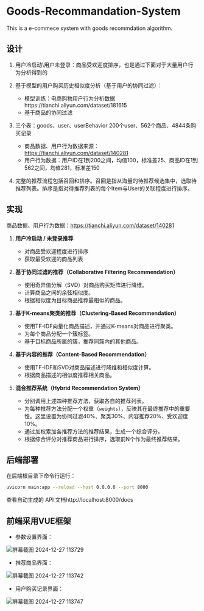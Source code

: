# Goods-Recommandation-System
This is a e-commece system with goods recommdation algorithm.
## 设计

1. 用户冷启动\用户未登录：商品受欢迎度排序，也是通过下面对于大量用户行为分析得到的

2. 基于模型的用户购买历史相似度分析（基于用户的协同过滤）：

   - 模型训练：电商购物用户行为分析数据https://tianchi.aliyun.com/dataset/181615
   - 基于商品的协同过滤

3. 三个表：goods、user、userBehavior
200个user、562个商品、4844条购买记录
   - 商品数据、用户行为数据来源：https://tianchi.aliyun.com/dataset/140281
   - 用户行为数据：用户ID在1到200之间，均值100，标准差25、商品ID在1到562之间，均值281，标准差150

4. 完整的推荐流程包括召回和排序。召回是指从海量的待推荐候选集中，选取待推荐列表。排序是指对待推荐列表的每个Item与User的关联程度进行排序。

## 实现
商品数据、用户行为数据：https://tianchi.aliyun.com/dataset/140281
1. **用户冷启动 / 未登录推荐**
    - 对商品受欢迎程度进行排序
    - 获取最受欢迎的商品列表
2. **基于协同过滤的推荐（Collaborative Filtering Recommendation）**

    - 使用奇异值分解（SVD）对商品购买矩阵进行降维。
    - 计算商品之间的余弦相似度。
    - 根据相似度为目标商品推荐最相似的商品。

3. **基于K-means聚类的推荐（Clustering-Based Recommendation）**

    - 使用TF-IDF向量化商品描述，并通过K-means对商品进行聚类。
    - 为每个商品分配一个簇标签。
    - 基于目标商品所属的簇，推荐同簇内的其他商品。

4. **基于内容的推荐（Content-Based Recommendation）**

    - 使用TF-IDF和SVD对商品描述进行降维和相似度计算。
    - 根据商品描述的相似度推荐相关商品。

5. **混合推荐系统（Hybrid Recommendation System）**

    - 分别调用上述四种推荐方法，获取各自的推荐列表。
    - 为每种推荐方法分配一个权重（`weights`），反映其在最终推荐中的重要性。这里设置为协同过滤40%、聚类30%、内容推荐20%、受欢迎度10%。
    - 通过加权累加各推荐方法的推荐结果，生成一个综合评分。
    - 根据综合评分对推荐商品进行排序，选取前N个作为最终推荐结果。
## 后端部署

在后端根目录下命令行运行：

```bash
uvicorn main:app --reload --host 0.0.0.0 --port 8000
```
查看自动生成的 API 文档http://localhost:8000/docs

## 前端采用VUE框架

- 参数设置界面：
  
![屏幕截图 2024-12-27 113729](https://github.com/user-attachments/assets/974149a3-de17-445c-ba59-747038d68324)

- 推荐商品界面：

![屏幕截图 2024-12-27 113742](https://github.com/user-attachments/assets/f5e7f4d1-f673-4f3d-a5d0-68684eec30f6)

- 用户购买记录界面：

![屏幕截图 2024-12-27 113747](https://github.com/user-attachments/assets/e71e09fe-1aa5-4b03-9e25-d05d2c7f8d93)




